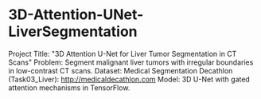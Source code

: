 # 3D-Attention-UNet-LiverSegmentation
Project Title: "3D Attention U-Net for Liver Tumor Segmentation in CT Scans" Problem: Segment malignant liver tumors with irregular boundaries in low-contrast CT scans. Dataset: Medical Segmentation Decathlon (Task03_Liver): http://medicaldecathlon.com Model: 3D U-Net with gated attention mechanisms in TensorFlow.
